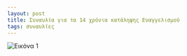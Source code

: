 ```yaml
---
layout: post
title: Συναυλία για τα 14 χρόνια κατάληψης Ευαγγελισμού
tags: συναυλίες
---
```


![Εικόνα 1](https://chief.github.io/public/images/lives/24-06-2016.jpg)

